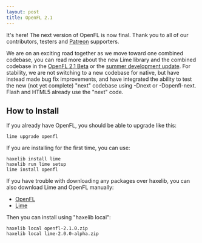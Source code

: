 ```yaml
---
layout: post
title: OpenFL 2.1
---
```


It's here! The next version of OpenFL is now final. Thank you to all of our contributors, testers and [Patreon](http://www.patreon.com/openfl) supporters.

We are on an exciting road together as we move toward one combined codebase, you can read more about the new Lime library and the combined codebase in the [OpenFL 2.1 Beta](http://www.openfl.org/blog/2014/10/04/openfl-2-1-beta/) or the [summer development update](http://www.openfl.org/blog/2014/07/29/summer-update/). For stability, we are not switching to a new codebase for native, but have instead made bug fix improvements, and have integrated the ability to test the new (not yet complete) "next" codebase using -Dnext or -Dopenfl-next. Flash and HTML5 already use the "next" code.

## How to Install

If you already have OpenFL, you should be able to upgrade like this:

    lime upgrade openfl

If you are installing for the first time, you can use:

    haxelib install lime
    haxelib run lime setup
    lime install openfl

If you have trouble with downloading any packages over haxelib, you can also download Lime and OpenFL manually:

 * [OpenFL](http://www.openfl.org/builds/openfl/openfl-2.1.0.zip)
 * [Lime](http://www.openfl.org/builds/lime/lime-2.0.0-alpha.zip)

Then you can install using "haxelib local":

    haxelib local openfl-2.1.0.zip
    haxelib local lime-2.0.0-alpha.zip